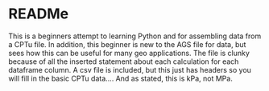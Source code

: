 # READMe
This is a beginners attempt to learning Python and for assembling data from a CPTu file.
In addition, this beginner is new to the AGS file for data, but sees how this can be useful for many geo applications.
The file is clunky because of all the inserted statement about each calculation for each dataframe column.
A csv file is included, but this just has headers so you will fill in the basic CPTu data.... And as stated, this is kPa, not MPa.  
